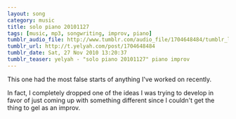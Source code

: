 ```yaml
---
layout: song
category: music
title: solo piano 20101127
tags: [music, mp3, songwriting, improv, piano]
tumblr_audio_file: http://www.tumblr.com/audio_file/1704648484/tumblr_lck5qdDL1d1qzo4ep
tumblr_url: http://t.yelyah.com/post/1704648484
tumblr_date: Sat, 27 Nov 2010 13:20:37
tumblr_teaser: yelyah - "solo piano 20101127" piano improv
---
```

This one had the most false starts of anything I've worked on recently.

In fact, I completely dropped one of the ideas I was trying to develop in favor of just coming up with something different since I couldn't get the thing to gel as an improv.
